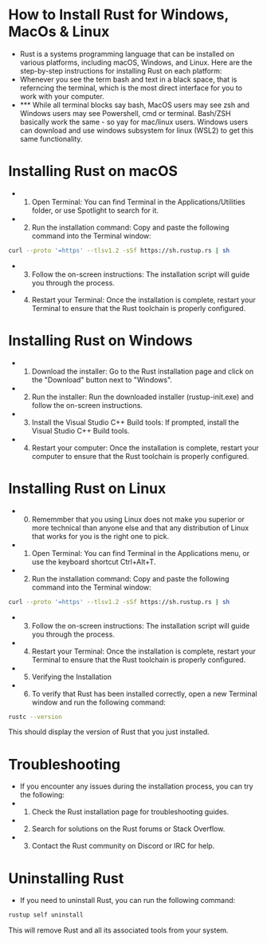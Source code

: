 # How to Install Rust for Windows, MacOs & Linux 
- Rust is a systems programming language that can be installed on various platforms, including macOS, Windows, and Linux. Here are the step-by-step instructions for installing Rust on each platform:
- Whenever you see the term bash and text in a black space, that is referncing the terminal, which is the most direct interface for you to work with your computer. 
- *** While all terminal blocks say bash, MacOS users may see zsh and Windows users may see Powershell, cmd or terminal. Bash/ZSH basically work the same - so yay for mac/linux users. Windows users can download and use windows subsystem for linux (WSL2) to get this same functionality. 
# Installing Rust on macOS
- 1. Open Terminal: You can find Terminal in the Applications/Utilities folder, or use Spotlight to search for it.
- 2. Run the installation command: Copy and paste the following command into the Terminal window:
```bash
curl --proto '=https' --tlsv1.2 -sSf https://sh.rustup.rs | sh
```
- 3. Follow the on-screen instructions: The installation script will guide you through the process.
- 4. Restart your Terminal: Once the installation is complete, restart your Terminal to ensure that the Rust toolchain is properly configured.
# Installing Rust on Windows
- 1. Download the installer: Go to the Rust installation page and click on the "Download" button next to "Windows".
- 2. Run the installer: Run the downloaded installer (rustup-init.exe) and follow the on-screen instructions.
- 3. Install the Visual Studio C++ Build tools: If prompted, install the Visual Studio C++ Build tools.
- 4. Restart your computer: Once the installation is complete, restart your computer to ensure that the Rust toolchain is properly configured.
# Installing Rust on Linux
- 0. Rememmber that you using Linux does not make you superior or more technical than anyone else and that any distribution of Linux that works for you is the right one to pick.
- 1. Open Terminal: You can find Terminal in the Applications menu, or use the keyboard shortcut Ctrl+Alt+T.
- 2. Run the installation command: Copy and paste the following command into the Terminal window:
```bash
curl --proto '=https' --tlsv1.2 -sSf https://sh.rustup.rs | sh
```
- 3. Follow the on-screen instructions: The installation script will guide you through the process.
- 4. Restart your Terminal: Once the installation is complete, restart your Terminal to ensure that the Rust toolchain is properly configured.
- 5. Verifying the Installation
- 6. To verify that Rust has been installed correctly, open a new Terminal window and run the following command:
```bash
rustc --version
```
This should display the version of Rust that you just installed.
# Troubleshooting
- If you encounter any issues during the installation process, you can try the following:
- 1. Check the Rust installation page for troubleshooting guides.
- 2. Search for solutions on the Rust forums or Stack Overflow.
- 3. Contact the Rust community on Discord or IRC for help.
# Uninstalling Rust
- If you need to uninstall Rust, you can run the following command:

```bash
rustup self uninstall
```
This will remove Rust and all its associated tools from your system.
